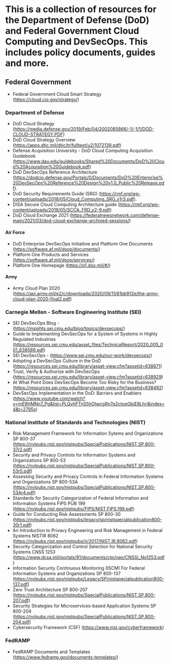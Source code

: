 ﻿# This is a collection of resources for the Department of Defense (DoD) and Federal Government Cloud Computing and DevSecOps. This includes policy documents, guides and more.

## Federal Government

- Federal Government Cloud Smart Strategy (https://cloud.cio.gov/strategy/)

### Department of Defense

- DoD Cloud Strategy (https://media.defense.gov/2019/Feb/04/2002085866/-1/-1/1/DOD-CLOUD-STRATEGY.PDF)
- DoD Cloud Strategy Overview (https://apps.dtic.mil/dtic/tr/fulltext/u2/1072139.pdf)
- Defense Acquisition University - DoD Cloud Computing Acquisition Guidebook (https://www.dau.edu/guidebooks/Shared%20Documents/DoD%20Cloud%20Acquisition%20Guidebook.pdf)
- DoD DevSecOps Reference Architecture  (https://dodcio.defense.gov/Portals/0/Documents/DoD%20Enterprise%20DevSecOps%20Reference%20Design%20v1.0_Public%20Release.pdf). 
- DoD Security Requirements Guide (SRG) (https://rmf.org/wp-content/uploads/2018/05/Cloud_Computing_SRG_v1r3.pdf). 
- DISA Secure Cloud Computing Architecture guide (https://rmf.org/wp-content/uploads/2018/05/SCCA_FRD_v2-9.pdf)
- DoD Cloud Exchange 2021 (https://federalnewsnetwork.com/defense-main/2021/03/dod-cloud-exchange-archived-sessions/)

#### Air Force

- DoD Enterprise DevSecOps Initiaitive and Platform One Documents (https://software.af.mil/dsop/documents/) 
- Platform One Products and Services (https://software.af.mil/dsop/services/)
- Platform One Homepage (https://p1.dso.mil/#/)

#### Army

- Army Cloud Plan 2020 (https://api.army.mil/e2/c/downloads/2020/09/11/81bb912e/the-army-cloud-plan-2020-final2.pdf)

### Carnegie Mellon - Software Engineering Institute (SEI)

- SEI DevSecOps Blog - (https://insights.sei.cmu.edu/blog/topics/devsecops/)
- Guide to Implementing DevSecOps for a System of Systems in Highly Regulated Industries (https://resources.sei.cmu.edu/asset_files/TechnicalReport/2020_005_001_638589.pdf)
- SEI DevSecOps - (https://www.sei.cmu.edu/our-work/devsecops/)
- Adopting a DevSecOps Culture in the DoD (https://resources.sei.cmu.edu/library/asset-view.cfm?assetid=638671)
- Trust, Verify & Authorize with DevSecOps (https://resources.sei.cmu.edu/library/asset-view.cfm?assetid=638929)
- At What Point Does DevSecOps Become Too Risky for the Business? (https://resources.sei.cmu.edu/library/asset-view.cfm?assetid=638492)
- DevSecOps Implementation in the DoD: Barriers and Enablers (https://www.youtube.com/watch?v=mE9HMNn7_Pg&list=PLQvhFTnS5hOIwcgRn7q2ctoqGbiE8Lhri&index=4&t=2795s)

### National Institute of Standards and Technologies (NIST)

- Risk Management Framework for Information Sytems and Organizations SP 800-37 (https://nvlpubs.nist.gov/nistpubs/SpecialPublications/NIST.SP.800-37r2.pdf)
- Security and Privacy Controls for Information Systems and Organizations SP 800-53 (https://nvlpubs.nist.gov/nistpubs/SpecialPublications/NIST.SP.800-53r5.pdf)
- Assessing Security and Privacy Controls in Federal Information Systems and Organizations SP 800-53A (https://nvlpubs.nist.gov/nistpubs/SpecialPublications/NIST.SP.800-53Ar4.pdf)
- Standards for Security Categorization of Federal Information and Information Systems FIPS PUB 199 (https://nvlpubs.nist.gov/nistpubs/FIPS/NIST.FIPS.199.pdf)
- Guide for Conducting Risk Assessments SP 800-30 (https://nvlpubs.nist.gov/nistpubs/legacy/sp/nistspecialpublication800-30r1.pdf)
- An Introduction to Privavy Engineering and Risk Management in Federal Systems NISTIR 8062 (https://nvlpubs.nist.gov/nistpubs/ir/2017/NIST.IR.8062.pdf)
- Security Categorization and Control Selection for National Security Systems CNSS 1253 (https://www.dcsa.mil/portals/91/documents/ctp/nao/CNSSI_No1253.pdf)
- Information Security Continuous Monitoring (ISCM) For Federal Information Systems and Organizations SP 800-137 (https://nvlpubs.nist.gov/nistpubs/Legacy/SP/nistspecialpublication800-137.pdf)
- Zero Trust Architecture SP 800-207 (https://nvlpubs.nist.gov/nistpubs/SpecialPublications/NIST.SP.800-207.pdf)
- Security Strategies for Microservices-based Application Systems SP 800-204 (https://nvlpubs.nist.gov/nistpubs/SpecialPublications/NIST.SP.800-204.pdf)
- Cybersecurity Framework (CSF) (https://www.nist.gov/cyberframework)

### FedRAMP

- FedRAMP Documents and Templates (https://www.fedramp.gov/documents-templates/)

